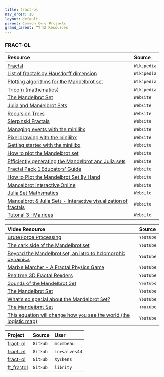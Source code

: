 ```yaml
---
title: fract-ol
nav_order: 10
layout: default
parent: Common Core Projects
grand_parent: 🗂️ 42 Resources
---
```


### **FRACT-OL**

| Resource                                                                                                                   | Source |
| :------------------------------------------------------------------------------------------------------------------------- | :----- |
| [Fractal](https://en.wikipedia.org/wiki/Fractal)                                                                           | `Wikipedia` |
| [List of fractals by Hausdorff dimension](https://en.wikipedia.org/wiki/List_of_fractals_by_Hausdorff_dimension)           | `Wikipedia` |
| [Plotting algorithms for the Mandelbrot set](https://en.wikipedia.org/wiki/Plotting_algorithms_for_the_Mandelbrot_set)     | `Wikipedia` |
| [Tricorn (mathematics)](https://en.wikipedia.org/wiki/Tricorn_(mathematics))                                               | `Wikipedia` |
| [The Mandelbrot Set](http://warp.povusers.org/Mandelbrot)                                                                  | `Website` |
| [Julia and Mandelbrot Sets](https://lodev.org/cgtutor/juliamandelbrot.html)                                                | `Website` |
| [Recursion Trees](https://lodev.org/cgtutor/recursiontrees.html)                                                           | `Website` |
| [Sierpinski Fractals](https://lodev.org/cgtutor/sierpinski.html)                                                           | `Website` |
| [Managing events with the minilibx](https://aurelienbrabant.fr/blog/events-with-the-minilibx)                              | `Website` |
| [Pixel drawing with the minilibx](https://aurelienbrabant.fr/blog/pixel-drawing-with-the-minilibx)                         | `Website` |
| [Getting started with the minilibx](https://aurelienbrabant.fr/blog/getting-started-with-the-minilibx)                     | `Website` |
| [How to plot the Mandelbrot set](https://www.codingame.com/playgrounds/2358/how-to-plot-the-mandelbrot-set/mandelbrot-set) | `Website` |
| [Efficiently generating the Mandelbrot and Julia sets](https://theses.liacs.nl/pdf/2018-2019-JonckheereLSde.pdf)           | `Website` |
| [Fractal Pack 1 Educators’ Guide](https://fractalfoundation.org/fractivities/FractalPacks-EducatorsGuide.pdf)              | `Website` |
| [How to Plot the Mandelbrot Set By Hand](https://www.wikihow.com/Plot-the-Mandelbrot-Set-By-Hand)                          | `Website` |
| [Mandelbrot Interactive Online](https://www.geogebra.org/m/jcpvtkhz)                                                       | `Website` |
| [Julia Set Mathematics](https://mathworld.wolfram.com/JuliaSet.html)                                                       | `Website` |
| [Mandelbrot & Julia Sets - Interactive visualization of fractals](https://www.dynamicmath.xyz/mandelbrot-julia)            | `Website` |
| [Tutorial 3 : Matrices](http://www.opengl-tutorial.org/beginners-tutorials/tutorial-3-matrices)                            | `Website` |

| Video Resource                                                                                                    | Source    |
| :---------------------------------------------------------------------------------------------------------------- | :-------- |
| [Brute Force Processing](https://www.youtube.com/watch?v=PBvLs88hvJ8)                                             | `Youtube` |
| [The dark side of the Mandelbrot set](https://www.youtube.com/watch?v=9gk_8mQuerg)                                | `Youtube` |
| [Beyond the Mandelbrot set, an intro to holomorphic dynamics](https://www.youtube.com/watch?v=LqbZpur38nw)        | `Youtube` |
| [Marble Marcher - A Fractal Physics Game](https://www.youtube.com/watch?v=9U0XVdvQwAI)                            | `Youtube` |
| [Realtime 3D Fractal Renders](https://www.youtube.com/watch?v=N8WWodGk9-g)                                        | `Youtube` |
| [Sounds of the Mandelbrot Set](https://www.youtube.com/watch?v=GiAj9WW1OfQ)                                       | `Youtube` |
| [The Mandelbrot Set](https://www.youtube.com/watch?v=NGMRB4O922I)                                                 | `Youtube` |
| [What's so special about the Mandelbrot Set?](https://www.youtube.com/watch?v=FFftmWSzgmk)                        | `Youtube` |
| [The Mandelbrot Set](https://www.youtube.com/watch?v=MwjsO6aniig)                                                 | `Youtube` |
| [This equation will change how you see the world (the logistic map)](https://www.youtube.com/watch?v=ovJcsL7vyrk) | `Youtube` |

| Project                                             | Source   | User       |
| :-------------------------------------------------- | :------- | :--------- |
| [fract-ol](https://github.com/mcombeau/fract-ol)    | `GitHub` | `mcombeau` |
| [fract-ol](https://github.com/inesalves44/fract-ol) | `GitHub` | `inesalves44` |
| [fract-ol](https://github.com/Xyckens/fract-ol)     | `GitHub` | `Xyckens` |
| [ft_fractol](https://github.com/librity/ft_fractol) | `GitHub` | `librity` |
